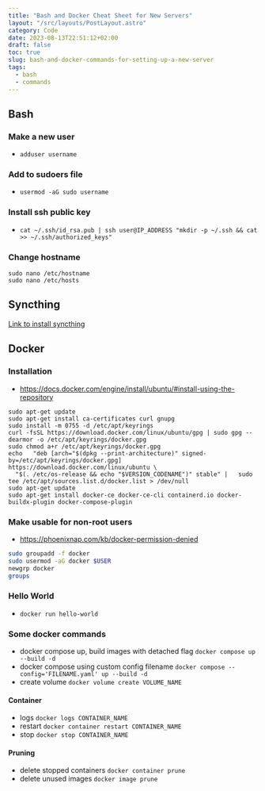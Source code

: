 ```yaml
---
title: "Bash and Docker Cheat Sheet for New Servers"
layout: "/src/layouts/PostLayout.astro"
category: Code
date: 2023-08-13T22:51:12+02:00
draft: false
toc: true
slug: bash-and-docker-commands-for-setting-up-a-new-server
tags:
  - bash
  - commands
---
```


## Bash

### Make a new user

- `adduser username`

### Add to sudoers file

- `usermod -aG sudo username`

### Install ssh public key

- `cat ~/.ssh/id_rsa.pub | ssh user@IP_ADDRESS "mkdir -p ~/.ssh && cat >> ~/.ssh/authorized_keys"`

### Change hostname

```
sudo nano /etc/hostname
sudo nano /etc/hosts
```

## Syncthing

[Link to install syncthing](../bash-and-docker-commands-for-setting-up-a-new-server)

## Docker

### Installation

- https://docs.docker.com/engine/install/ubuntu/#install-using-the-repository

```
sudo apt-get update
sudo apt-get install ca-certificates curl gnupg
sudo install -m 0755 -d /etc/apt/keyrings
curl -fsSL https://download.docker.com/linux/ubuntu/gpg | sudo gpg --dearmor -o /etc/apt/keyrings/docker.gpg
sudo chmod a+r /etc/apt/keyrings/docker.gpg
echo   "deb [arch="$(dpkg --print-architecture)" signed-by=/etc/apt/keyrings/docker.gpg] https://download.docker.com/linux/ubuntu \
  "$(. /etc/os-release && echo "$VERSION_CODENAME")" stable" |   sudo tee /etc/apt/sources.list.d/docker.list > /dev/null
sudo apt-get update
sudo apt-get install docker-ce docker-ce-cli containerd.io docker-buildx-plugin docker-compose-plugin
```

### Make usable for non-root users

- https://phoenixnap.com/kb/docker-permission-denied

```bash
sudo groupadd -f docker
sudo usermod -aG docker $USER
newgrp docker
groups
```

### Hello World

- `docker run hello-world`

### Some docker commands

- docker compose up, build images with detached flag
  `docker compose up --build -d`
- docker compose using custom config filename
  `docker compose --config='FILENAME.yaml' up --build -d`
- create volume
  `docker volume create VOLUME_NAME`

#### Container

- logs
  `docker logs CONTAINER_NAME`
- restart
  `docker container restart CONTAINER_NAME`
- stop
  `docker stop CONTAINER_NAME`

#### Pruning

- delete stopped containers
  `docker container prune`
- delete unused images
  `docker image prune`
